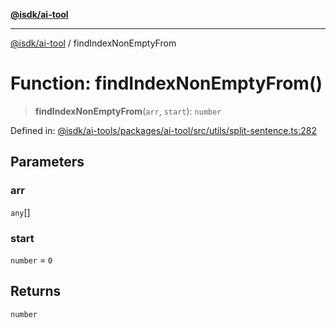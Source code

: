 [**@isdk/ai-tool**](../README.md)

***

[@isdk/ai-tool](../globals.md) / findIndexNonEmptyFrom

# Function: findIndexNonEmptyFrom()

> **findIndexNonEmptyFrom**(`arr`, `start`): `number`

Defined in: [@isdk/ai-tools/packages/ai-tool/src/utils/split-sentence.ts:282](https://github.com/isdk/ai-tool.js/blob/209a87173b5eabb2f81db6ea9a6784f34c24e271/src/utils/split-sentence.ts#L282)

## Parameters

### arr

`any`[]

### start

`number` = `0`

## Returns

`number`
